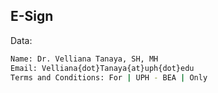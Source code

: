 ## E-Sign

Data:
```sh
Name: Dr. Velliana Tanaya, SH, MH
Email: Velliana{dot}Tanaya{at}uph{dot}edu 
Terms and Conditions: For | UPH - BEA | Only

```
